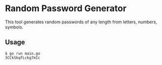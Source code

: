 # Random Password Generator

This tool generates random passwords of any length from letters, numbers, symbols.

## Usage

```
$ go run main.go
3CCkSkqfLckg7mIc
```
